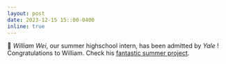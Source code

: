 ```yaml
---
layout: post
date: 2023-12-15 15::00-0400
inline: true
---
```


:tada: *William Wei*, our summer highschool intern, has been admitted by *Yale* ! Congratulations to William. Check his [fantastic summer project](https://intellisys.haow.ca/k12projects/4_project/). 